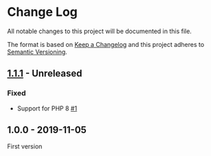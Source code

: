 # Change Log

All notable changes to this project will be documented in this file.

The format is based on [Keep a Changelog](http://keepachangelog.com/)
and this project adheres to [Semantic Versioning](http://semver.org/).

## [1.1.1] - Unreleased
### Fixed
- Support for PHP 8 [#1]

## 1.0.0 - 2019-11-05
First version

[#1]: https://github.com/php-gettext/Json/issues/1

[1.1.1]: https://github.com/php-gettext/Json/compare/v1.0.0...HEAD
